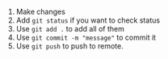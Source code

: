 1. Make changes
1. Add `git status` if you want to check status
1. Use `git add .` to add all of them
1. Use `git commit -m "message"` to commit it
1. Use `git push` to push to remote.